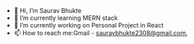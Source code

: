 - 👋 Hi, I’m Saurav Bhukte
- 👀 I’m currently learning MERN stack
- 🌱 I’m currently working on Personal Project in React
- 📫 How to reach me:Gmail - sauravbhukte2308@gmail.com,
